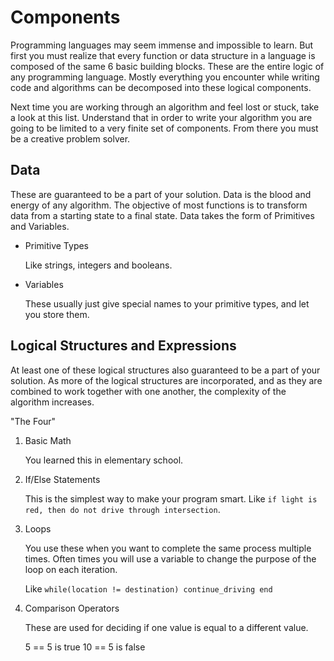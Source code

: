 # Components

Programming languages may seem immense and impossible to learn.  But first you must realize that every function or data structure in a language is composed of the same 6 basic building blocks.  These are the entire logic of any programming language.  Mostly everything you encounter while writing code and algorithms can be decomposed into these logical components.

Next time you are working through an algorithm and feel lost or stuck, take a look at this list.  Understand that in order to write your algorithm you are going to be limited to a very finite set of components.  From there you must be a creative problem solver.

## Data
These are guaranteed to be a part of your solution.  Data is the blood and energy of any algorithm.  The objective of most functions is to transform data from a starting state to a final state.  Data takes the form of Primitives and Variables.


* Primitive Types
	
	Like strings, integers and booleans.


* Variables

	These usually just give special names to your primitive types, and let you store them.

## Logical Structures and Expressions
At least one of these logical structures also guaranteed to be a part of your solution.  As more of the logical structures are incorporated, and as they are combined to work together with one another, the complexity of the algorithm increases.

"The Four"

1. Basic Math

	You learned this in elementary school.


2. If/Else Statements

	This is the simplest way to make your program smart.  Like 
	`if light is red, then do not drive through intersection`.  

3. Loops
	
	You use these when you want to complete the same process multiple times.  Often times you will use a variable to change the purpose of the loop on each iteration.

	Like 
		```
		while(location != destination)
			continue_driving
		end
		```
	
4. Comparison Operators

	These are used for deciding if one value is equal to a different value.

	5 == 5 is true
	10 == 5 is false 

